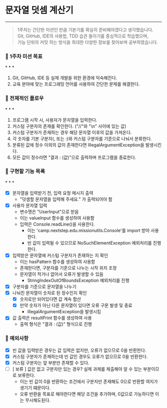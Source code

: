 # 문자열 덧셈 계산기

* * *
> 1주차는 간단한 미션인 만큼 기본기를 확실히 준비해야겠다고 생각했습니다.<br>
> Git, GitHub, IDE의 사용법, TDD 습관 들이기를 중심적으로 학습했으며, <br>
> 기능 단위의 커밋 하는 방식을 최대한 다양한 정보를 찾아보며 공부하였습니다.

<h3>🥇 1주차 미션 목표</h3>
* * *

1. Git, GitHub, IDE 등 실제 개발을 위한 환경에 익숙해진다.
2. 교육 분야에 맞는 프로그래밍 언어를 사용하여 간단한 문제를 해결한다.

<h3>🧾 전체적인 플로우</h3>
* * *

1. 프로그램 시작 시, 사용자가 문자열을 입력한다.
2. 커스텀 구분자의 존재를 확인한다. ("//"와 "\n" 사이에 있는 값)
3. 커스텀 구분자가 존재하는 경우 해당 문자열 이후의 값을 가져온다.
4. 각 숫자를 기본 구분자(, 또는 :)와 커스텀 구분자를 기준으로 나눠서 분류한다.
5. 분류된 값에 정수 이외의 값이 존재한다면 IllegalArgumentException을 발생시킨다.
6. 모든 값이 정수라면 "결과 : (값)"으로 출력하며 프로그램을 종료한다.

<h3>💬 구현할 기능 목록</h3>
* * *

- [x] 문자열을 입력받기 전, 입력 요청 메시지 출력
    - "덧셈할 문자열을 입력해 주세요." 가 출력되어야 함
- [x] 사용자 문자열 입력
    - 변수명은 "UserInput"으로 받음
    - 이는 valueInput 함수를 생성하여 사용함
    - 입력은 Console.readLine()을 사용한다.
        - 이는 'camp.nextstep.edu.missionutils.Console'를 import 받아 사용한다.
        - 빈 값이 입력될 수 있으므로 NoSuchElementException 예외처리를 진행한다.
- [x] 입력받은 문자열에 커스텀 구분자가 존재하는 지 확인
    - 이는 hasPattern 함수를 생성하여 사용함
    - 존재한다면, 구분자를 기준으로 나누는 시작 위치 조정
    - 문자열이 적거나 없어서 오류가 발생할 수 있음
        - StringIndexOutOfBoundsException 예외처리를 진행
- [x] 구분자를 기준으로 문자열을 나누기
- [x] 나눠진 문자열이 숫자로 된 정수인지 확인
    - [x] 숫자로만 되어있다면 값 계속 합산
    - [x] 만약 숫자가 아닌 다른 문자열이 있다면 오류 구문 발생 및 종료
        - IllegalArgumentException을 발생시킴
- [x] 값 출력은 resultPrint 함수를 생성하여 사용
    - 출력 형식은 "결과 : (값)" 형식으로 진행

<h3>🥊 예외사항</h3>

- [x] 빈 값을 입력받은 경우는 값 입력은 없지만, 오류가 없으므로 0을 반환한다.
- [x] 커스텀 구분자가 존재하는데 빈 값인 경우도 오류가 없으므로 0을 반환한다.
- [x] 커스텀 구분자는 앞 부분만 존재할 수 있다.
- [ ] [ 보류 ] 값은 없고 구분자만 있는 경우? 실제 과제를 제출해야 알 수 있는 부분이므로 보류한다.
    - 이는 빈 값이 0을 반환하는 조건에서 구분자만 존재해도 0으로 반환할 여지가 생기기 떄문이다.
    - 오류 반환을 목표로 해야한다면 해당 조건을 추가하며, 0값으로 가능하다면 이는 무시해도된다.